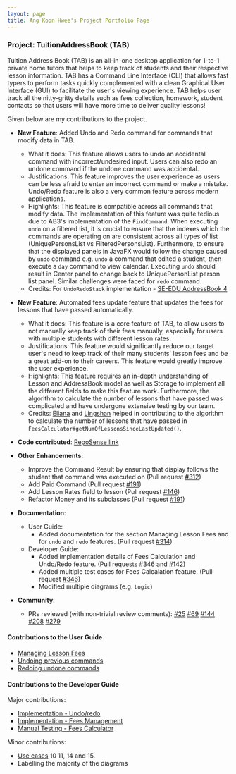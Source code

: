 ```yaml
---
layout: page
title: Ang Koon Hwee's Project Portfolio Page
---
```


### Project: TuitionAddressBook (TAB)

Tuition Address Book (TAB) is an all-in-one desktop application for 1-to-1 private home tutors that helps to keep track of students and their respective lesson information. 
TAB has a Command Line Interface (CLI) that allows fast typers to perform tasks quickly complemented with a clean Graphical User Interface (GUI) to facilitate the user's viewing experience.
TAB helps user track all the nitty-gritty details such as fees collection, homework, student contacts so that users will have more time to deliver quality lessons!

Given below are my contributions to the project.

* **New Feature**: Added Undo and Redo command for commands that modify data in TAB.
  * What it does: This feature allows users to undo an accidental command with incorrect/undesired input. Users can also redo an undone command if the undone command was accidental.
  * Justifications: This feature improves the user experience as users can be less afraid to enter an incorrect command or make a mistake. Undo/Redo feature is also a very common feature across modern applications.
  * Highlights: This feature is compatible across all commands that modify data. The implementation of this feature was quite tedious due to AB3's implementation of the `FindCommand`. When executing `undo` on a filtered list,
  it is crucial to ensure that the indexes which the commands are operating on are consistent across all types of list (UniquePersonsList vs FilteredPersonsList). Furthermore, to ensure that the displayed panels in JavaFX would follow the change caused by `undo` command 
  e.g. `undo` a command that edited a student, then execute a `day` command to view calendar. Executing `undo` should result in Center panel to change back to UniquePersonList person list panel. Similar challenges were faced for `redo` command.
  * Credits: For `UndoRedoStack` implementation - [SE-EDU AddressBook 4](https://github.com/nus-cs2103-AY1718S2/addressbook-level4/blob/master/src/main/java/seedu/address/logic/UndoRedoStack.java)

* **New Feature**: Automated fees update feature that updates the fees for lessons that have passed automatically.
  * What it does: This feature is a core feature of TAB, to allow users to not manually keep track of their fees manually, especially for users with multiple students with different lesson rates.
  * Justifications: This feature would significantly reduce our target user's need to keep track of their many students' lesson fees and be a great add-on to their careers. This feature would greatly improve the user experience.
  * Highlights: This feature requires an in-depth understanding of Lesson and AddressBook model as well as Storage to implement all the different fields to make this feature work. Furthermore, the algorithm to calculate the number of lessons that have passed was complicated and have undergone extensive testing by our team.
  * Credits: [Eliana](http://github.com/eeliana) and [Lingshan](http://github.com/lingshanng) helped in contributing to the algorithm to calculate the number of lessons that have passed in `FeesCalculator#getNumOfLessonsSinceLastUpdated()`.


* **Code contributed**: [RepoSense link](https://nus-cs2103-ay2122s1.github.io/tp-dashboard/?search=f13-3&sort=groupTitle&sortWithin=title&since=2021-09-17&timeframe=commit&mergegroup=&groupSelect=groupByRepos&breakdown=false&tabOpen=true&tabType=authorship&tabAuthor=angkoonhwee&tabRepo=AY2122S1-CS2103T-F13-3%2Ftp%5Bmaster%5D&authorshipIsMergeGroup=false&authorshipFileTypes=docs~functional-code~test-code~other&authorshipIsBinaryFileTypeChecked=false)

* **Other Enhancements**:
  * Improve the Command Result by ensuring that display follows the student that command was executed on (Pull request [\#312](https://github.com/AY2122S1-CS2103T-F13-3/tp/pull/312))
  * Add Paid Command (Pull request [\#191](https://github.com/AY2122S1-CS2103T-F13-3/tp/pull/191))
  * Add Lesson Rates field to lesson (Pull request [\#146](https://github.com/AY2122S1-CS2103T-F13-3/tp/pull/146))
  * Refactor Money and its subclasses (Pull request [\#191](https://github.com/AY2122S1-CS2103T-F13-3/tp/pull/191))

* **Documentation**:
  * User Guide:
    * Added documentation for the section Managing Lesson Fees and for `undo` and `redo` features. (Pull request [\#314](https://github.com/AY2122S1-CS2103T-F13-3/tp/pull/314))
  * Developer Guide:
    * Added implementation details of Fees Calculation and Undo/Redo feature. (Pull requests [\#346](https://github.com/AY2122S1-CS2103T-F13-3/tp/pull/346) and [\#142](https://github.com/AY2122S1-CS2103T-F13-3/tp/pull/142))
    * Added multiple test cases for Fees Calcalation feature. (Pull request [\#346](https://github.com/AY2122S1-CS2103T-F13-3/tp/pull/346))
    * Modified multiple diagrams (e.g. `Logic`)

* **Community**:
  * PRs reviewed (with non-trivial review comments):
    [\#25](https://github.com/AY2122S1-CS2103T-F13-3/tp/pull/25)
    [\#69](https://github.com/AY2122S1-CS2103T-F13-3/tp/pull/69)
    [\#144](https://github.com/AY2122S1-CS2103T-F13-3/tp/pull/144)
    [\#208](https://github.com/AY2122S1-CS2103T-F13-3/tp/pull/208)
    [\#279](https://github.com/AY2122S1-CS2103T-F13-3/tp/pull/279)

#### Contributions to the User Guide

* [Managing Lesson Fees](../UserGuide.md#managing-lesson-fees)
* [Undoing previous commands](../UserGuide.md#undoing-previous-commands-undo)
* [Redoing undone commands](../UserGuide.md#redoing-undone-commands-redo)

#### Contributions to the Developer Guide

Major contributions:<br>
* [Implementation - Undo/redo](../DeveloperGuide.md#undoredo)
* [Implementation - Fees Management](../DeveloperGuide.md#fees-management)
* [Manual Testing - Fees Calculator](../DeveloperGuide.md#fees-calculator)

Minor contributions:<br>
* [Use cases](../DeveloperGuide.md#use-cases) 10 11, 14 and 15.
* Labelling the majority of the diagrams
    
